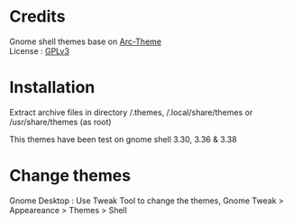 # Credits
Gnome shell themes base on [Arc-Theme](https://github.com/horst3180/arc-theme) </br>
License : [GPLv3](https://choosealicense.com/licenses/gpl-3.0/)</br>

# Installation
Extract archive files in directory /.themes, /.local/share/themes or /usr/share/themes (as root)</b>

This themes have been test on gnome shell 3.30, 3.36 & 3.38 </br>

# Change themes
Gnome Desktop : Use Tweak Tool to change the themes, Gnome Tweak > Appeareance > Themes > Shell</br>

